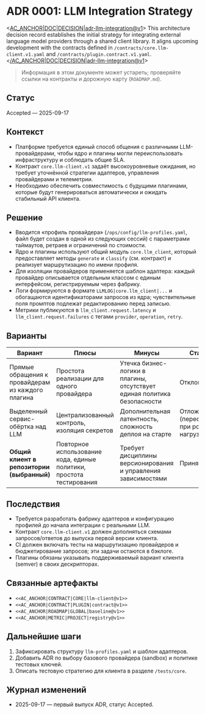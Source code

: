 # ADR 0001: LLM Integration Strategy

<<AC_ANCHOR|DOC|DECISION|adr-llm-integration@v1>>
This architecture decision record establishes the initial strategy for
integrating external language model providers through a shared client library.
It aligns upcoming development with the contracts defined in
`/contracts/core.llm-client.v1.yaml` and `/contracts/plugin.contract.v1.yaml`.
<</AC_ANCHOR|DOC|DECISION|adr-llm-integration@v1>>

> Информация в этом документе может устареть; проверяйте ссылки на контракты и
> дорожную карту (`ROADMAP.md`).

## Статус
Accepted — 2025-09-17

## Контекст
- Платформе требуется единый способ общения с различными LLM-провайдерами, чтобы
  ядро и плагины могли переиспользовать инфраструктуру и соблюдать общие SLA.
- Контракт `core.llm-client.v1` задаёт высокоуровневые ожидания, но требует
  уточнённой стратегии адаптеров, управления провайдерами и телеметрии.
- Необходимо обеспечить совместимость с будущими плагинами, которые будут
  генерироваться автоматически и ожидать стабильный API клиента.

## Решение
- Вводится «профиль провайдера» (`/ops/config/llm-profiles.yaml`, файл будет
  создан в одной из следующих сессий) с параметрами таймаутов, ретраев и
  ограничений по стоимости.
- Ядро и плагины используют общий модуль `core.llm_client`, который предоставляет
  методы `generate` и `classify` (см. контракт) и реализует маршрутизацию по
  имени профиля.
- Для изоляции провайдеров применяется шаблон адаптера: каждый провайдер
  описывается отдельным классом с единым интерфейсом, регистрируемым через
  фабрику.
- Логи формируются в формате `LLMLOG|core.llm_client|...` и обогащаются
  идентификаторами запросов из ядра; чувствительные поля промптов подлежат
  редактированию перед записью.
- Метрики публикуются в `llm_client.request.latency` и
  `llm_client.request.failures` с тегами `provider`, `operation`, `retry`.

## Варианты
| Вариант | Плюсы | Минусы | Статус |
| --- | --- | --- | --- |
| Прямые обращения к провайдерам из каждого плагина | Простота реализации для одного провайдера | Утечка бизнес-логики в плагины, отсутствует единая политика безопасности | Отклонён |
| Выделенный сервис-обёртка над LLM | Централизованный контроль, изоляция секретов | Дополнительная латентность, сложность деплоя на старте | Отложен (переоценить при росте нагрузки) |
| **Общий клиент в репозитории (выбранный)** | Повторное использование кода, единые политики, простота тестирования | Требует дисциплины версионирования и управления зависимостями | Принят |

## Последствия
- Требуется разработать фабрику адаптеров и конфигурацию профилей до начала
  интеграции с реальными LLM.
- Контракт `core.llm-client.v1` должен дополняться схемами запросов/ответов до
  выпуска первой версии клиента.
- CI должен включать тесты на маршрутизацию провайдеров и бюджетирование
  запросов; эти задачи остаются в бэклоге.
- Плагины обязаны указывать поддерживаемый вариант клиента (semver) в своих
  дескрипторах.

## Связанные артефакты
- `<<AC_ANCHOR|CONTRACT|CORE|llm-client@v1>>`
- `<<AC_ANCHOR|CONTRACT|PLUGIN|contract@v1>>`
- `<<AC_ANCHOR|ROADMAP|GLOBAL|baseline@v1>>`
- `<<AC_ANCHOR|METRIC|PROJECT|registry@v1>>`

## Дальнейшие шаги
1. Зафиксировать структуру `llm-profiles.yaml` и шаблон адаптеров.
2. Добавить ADR по выбору базового провайдера (sandbox) и политике тестовых
   ключей.
3. Описать тестовую стратегию для клиента в разделе `/tests/core`.

## Журнал изменений
- 2025-09-17 — первый выпуск ADR, статус Accepted.
